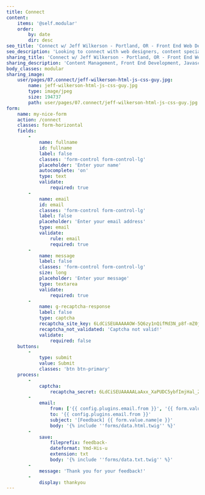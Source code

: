 ```yaml
---
title: Connect
content:
    items: '@self.modular'
    order:
        by: date
        dir: desc
seo_title: 'Connect w/ Jeff Wilkerson - Portland, OR - Front End Web Developer'
seo_description: 'Looking to connect with web designers, content specialists, etc in Portland, Oregon area. Web Developer wanting to create websites'
sharing_title: 'Connect w/ Jeff Wilkerson - Portland, OR - Front End Web Developer'
sharing_description: 'Content Management, Front End Development, Javascript, I do it all. Contact me  today!'
body_classes: modular
sharing_image:
    user/pages/07.connect/jeff-wilkerson-html-js-css-guy.jpg:
        name: jeff-wilkerson-html-js-css-guy.jpg
        type: image/jpeg
        size: 194737
        path: user/pages/07.connect/jeff-wilkerson-html-js-css-guy.jpg
form:
    name: my-nice-form
    action: /connect
    classes: form-horizontal
    fields:
        -
            name: fullname
            id: fullname
            label: false
            classes: 'form-control form-control-lg'
            placeholder: 'Enter your name'
            autocomplete: 'on'
            type: text
            validate:
                required: true
        -
            name: email
            id: email
            classes: 'form-control form-control-lg'
            label: false
            placeholder: 'Enter your email address'
            type: email
            validate:
                rule: email
                required: true
        -
            name: message
            label: false
            classes: 'form-control form-control-lg'
            size: long
            placeholder: 'Enter your message'
            type: textarea
            validate:
                required: true
        -
            name: g-recaptcha-response
            label: false
            type: captcha
            recaptcha_site_key: 6LdCiSEUAAAAAOW-5Q6zy1nQifMd3N_p8f-mZ0j3
            recaptcha_not_validated: 'Captcha not valid!'
            validate:
                required: false
    buttons:
        -
            type: submit
            value: Submit
            classes: 'btn btn-primary'
    process:
        -
            captcha:
                recaptcha_secret: 6LdCiSEUAAAAALaAxx_XaPUDC5ybfImjHal_ZlzK
        -
            email:
                from: ['{{ config.plugins.email.from }}', '{{ form.value.email }}']
                to: '{{ config.plugins.email.from }}'
                subject: '[Feedback] {{ form.value.name|e }}'
                body: '{% include ''forms/data.html.twig'' %}'
        -
            save:
                fileprefix: feedback-
                dateformat: Ymd-His-u
                extension: txt
                body: '{% include ''forms/data.txt.twig'' %}'
        -
            message: 'Thank you for your feedback!'
        -
            display: thankyou
---
```


